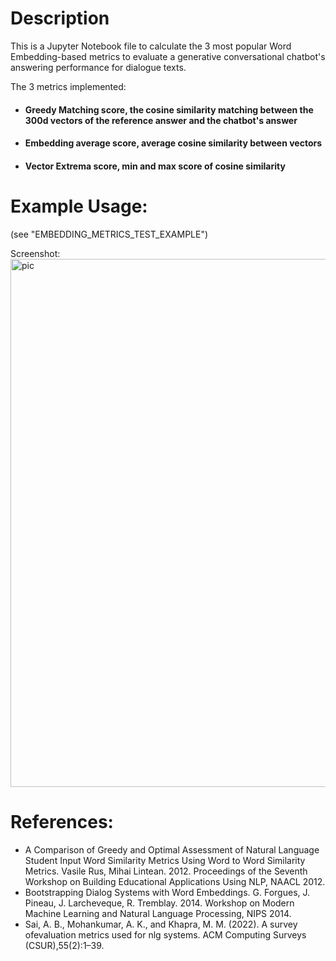
# Description 

This is a Jupyter Notebook file to calculate the 3 most popular Word Embedding-based metrics to evaluate a generative conversational chatbot's answering performance for dialogue texts. 

The 3 metrics implemented: 
* #### Greedy Matching score, the cosine similarity matching between the 300d vectors of the reference answer and the chatbot's answer
* #### Embedding average score, average cosine similarity between vectors
* #### Vector Extrema score, min and max score of cosine similarity

# Example Usage:  
(see "EMBEDDING_METRICS_TEST_EXAMPLE") 

Screenshot: 
<img width="845" alt="pic" src="https://github.com/aron-radvanyi/Embedding_Metrics_Calculator/assets/108479744/165a8a9e-d0ae-4188-b1ea-a69921da2758">


# References: 
* A Comparison of Greedy and Optimal Assessment of Natural Language Student Input Word Similarity Metrics Using Word to Word Similarity Metrics. Vasile Rus, Mihai Lintean. 2012. Proceedings of the Seventh Workshop on Building Educational Applications Using NLP, NAACL 2012.
* Bootstrapping Dialog Systems with Word Embeddings. G. Forgues, J. Pineau, J. Larcheveque, R. Tremblay. 2014. Workshop on Modern Machine Learning and Natural Language Processing, NIPS 2014.
* Sai, A. B., Mohankumar, A. K., and Khapra, M. M. (2022). A survey ofevaluation metrics used for nlg systems. ACM Computing Surveys (CSUR),55(2):1–39.










